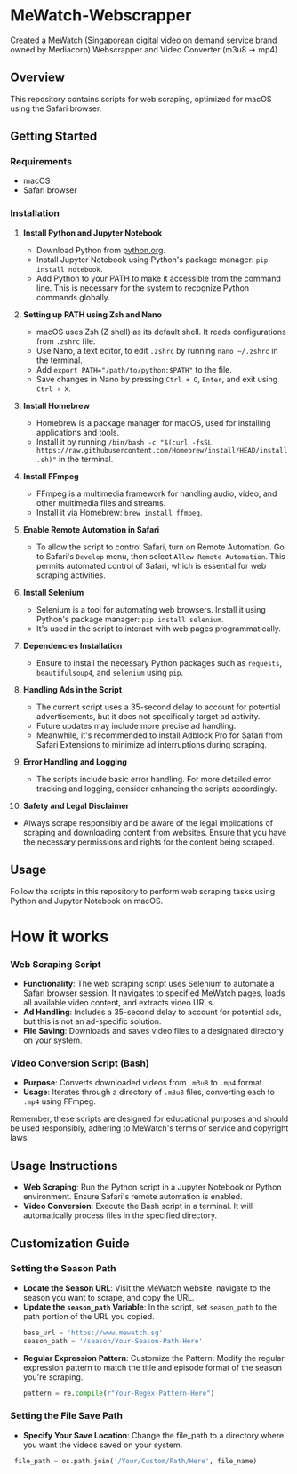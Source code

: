 # MeWatch-Webscrapper
Created a MeWatch (Singaporean digital video on demand service brand owned by Mediacorp) Webscrapper and Video Converter (m3u8 -> mp4)

## Overview
This repository contains scripts for web scraping, optimized for macOS using the Safari browser.

## Getting Started

### Requirements
- macOS
- Safari browser

### Installation

1. **Install Python and Jupyter Notebook**
   - Download Python from [python.org](https://www.python.org/downloads/).
   - Install Jupyter Notebook using Python's package manager: `pip install notebook`.
   - Add Python to your PATH to make it accessible from the command line. This is necessary for the system to recognize Python commands globally.

2. **Setting up PATH using Zsh and Nano**
   - macOS uses Zsh (Z shell) as its default shell. It reads configurations from `.zshrc` file.
   - Use Nano, a text editor, to edit `.zshrc` by running `nano ~/.zshrc` in the terminal.
   - Add `export PATH="/path/to/python:$PATH"` to the file.
   - Save changes in Nano by pressing `Ctrl + O`, `Enter`, and exit using `Ctrl + X`.

3. **Install Homebrew**
   - Homebrew is a package manager for macOS, used for installing applications and tools.
   - Install it by running `/bin/bash -c "$(curl -fsSL https://raw.githubusercontent.com/Homebrew/install/HEAD/install.sh)"` in the terminal.

4. **Install FFmpeg**
   - FFmpeg is a multimedia framework for handling audio, video, and other multimedia files and streams.
   - Install it via Homebrew: `brew install ffmpeg`.
  
5. **Enable Remote Automation in Safari**
   - To allow the script to control Safari, turn on Remote Automation. Go to Safari's `Develop` menu, then select `Allow Remote Automation`. This permits automated control of Safari, which is essential for web scraping activities.

6. **Install Selenium**
   - Selenium is a tool for automating web browsers. Install it using Python's package manager: `pip install selenium`.
   - It's used in the script to interact with web pages programmatically.

7. **Dependencies Installation**
   - Ensure to install the necessary Python packages such as `requests`, `beautifulsoup4`, and `selenium` using `pip`.
  
8. **Handling Ads in the Script**
   - The current script uses a 35-second delay to account for potential advertisements, but it does not specifically target ad activity.
   - Future updates may include more precise ad handling.
   - Meanwhile, it's recommended to install Adblock Pro for Safari from Safari Extensions to minimize ad interruptions during scraping.

9. **Error Handling and Logging**
   - The scripts include basic error handling. For more detailed error tracking and logging, consider enhancing the scripts accordingly.

10. **Safety and Legal Disclaimer**
   - Always scrape responsibly and be aware of the legal implications of scraping and downloading content from websites. Ensure that you have the necessary permissions and rights for the content being scraped.

## Usage
Follow the scripts in this repository to perform web scraping tasks using Python and Jupyter Notebook on macOS.


# How it works
### Web Scraping Script
- **Functionality**: The web scraping script uses Selenium to automate a Safari browser session. It navigates to specified MeWatch pages, loads all available video content, and extracts video URLs.
- **Ad Handling**: Includes a 35-second delay to account for potential ads, but this is not an ad-specific solution.
- **File Saving**: Downloads and saves video files to a designated directory on your system.

### Video Conversion Script (Bash)
- **Purpose**: Converts downloaded videos from `.m3u8` to `.mp4` format.
- **Usage**: Iterates through a directory of `.m3u8` files, converting each to `.mp4` using FFmpeg.

Remember, these scripts are designed for educational purposes and should be used responsibly, adhering to MeWatch's terms of service and copyright laws.

## Usage Instructions
- **Web Scraping**: Run the Python script in a Jupyter Notebook or Python environment. Ensure Safari's remote automation is enabled.
- **Video Conversion**: Execute the Bash script in a terminal. It will automatically process files in the specified directory.


## Customization Guide

### Setting the Season Path
- **Locate the Season URL**: Visit the MeWatch website, navigate to the season you want to scrape, and copy the URL.
- **Update the `season_path` Variable**: In the script, set `season_path` to the path portion of the URL you copied.
  ```python
  base_url = 'https://www.mewatch.sg'
  season_path = '/season/Your-Season-Path-Here'
- **Regular Expression Pattern**: Customize the Pattern: Modify the regular expression pattern to match the title and episode format of the season you're scraping.
  ```python
  pattern = re.compile(r"Your-Regex-Pattern-Here")

### Setting the File Save Path
- **Specify Your Save Location**: Change the file_path to a directory where you want the videos saved on your system.
 ```python
  file_path = os.path.join('/Your/Custom/Path/Here', file_name)


